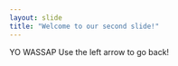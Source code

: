 ```yaml
---
layout: slide
title: "Welcome to our second slide!"
---
```

YO WASSAP
Use the left arrow to go back!
